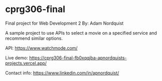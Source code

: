 # cprg306-final
Final project for Web Development 2
By: Adam Nordquist

A sample project to use APIs to select a movie on a specified service and recommend similar options.

API: https://www.watchmode.com/

Live demo: https://cprg306-final-fb0xqqjba-apnordquists-projects.vercel.app/

Contact info: https://www.linkedin.com/in/apnordquist/
